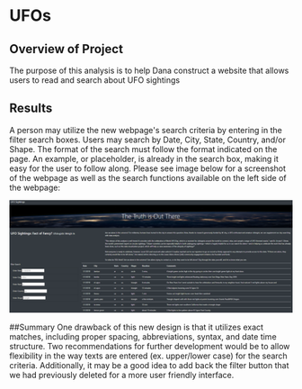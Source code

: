 # UFOs

## Overview of Project
The purpose of this analysis is to help Dana construct a website that allows users to read and search about UFO sightings

## Results
A person may utilize the new webpage's search criteria by entering in the filter search boxes. Users may search by Date, City, State, Country, and/or Shape. The format of the search must follow the format indicated on the page. An example, or placeholder, is already in the search box, making it easy for the user to follow along. Please see image below for a screenshot of the webpage as well as the search functions available on the left side of the webpage: 

![](static/webpage.PNG)

##Summary
One drawback of this new design is that it utilizes exact matches, including proper spacing, abbreviations, syntax, and date time structure. Two recommendations for further development would be to allow flexibility in the way texts are entered (ex. upper/lower case) for the search criteria. Additionally, it may be a good idea to add back the filter button that we had previously deleted for a more user friendly interface. 
